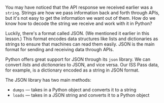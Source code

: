 You may have noticed that the API response we received earlier was a `string`. Strings are how we pass information back and forth through APIs, but it's not easy to get the information we want out of them. How do we know how to decode the string we receive and work with it in Python?

Luckily, there's a format called JSON. (We mentioned it earlier in this lesson.) This format encodes data structures like lists and dictionaries as strings to ensure that machines can read them easily. JSON is the main format for sending and receiving data through APIs.

Python offers great support for JSON through its `json` library. We can convert *lists* and *dictionaries* to JSON, and vice versa. Our ISS Pass data, for example, is a dictionary encoded as a string in JSON format.

The JSON library has two main methods:

- `dumps` — takes in a Python object and converts it to a string
- `loads` — takes in a JSON string and converts it to a Python object
